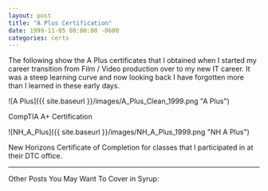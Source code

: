 ```yaml
---
layout: post
title: "A Plus Certification"
date: 1999-11-05 00:00:00 -0600
categories: certs
---
```


The following show the A Plus certificates that I obtained when I started my career transition from Film / Video production over to my new IT career.  It was a steep learning curve and now looking back I have forgotten more than I learned in these early days.

![A Plus]({{ site.baseurl }}/images/A_Plus_Clean_1999.png "A Plus")

CompTIA A+ Certification

![NH_A_Plus]({{ site.baseurl }}/images/NH_A_Plus_1999.png "NH A Plus")

New Horizons Certificate of Completion for classes that I participated in at their DTC office.

---


Other Posts You May Want To Cover in Syrup:
